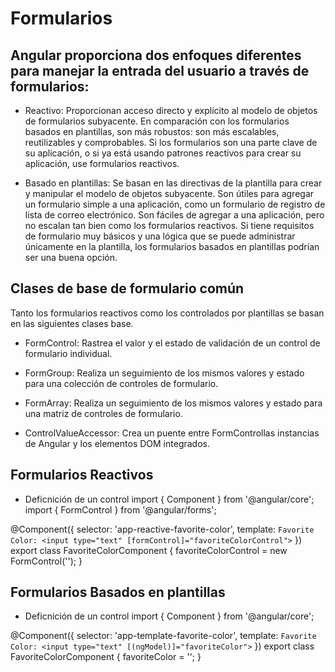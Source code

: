 # Formularios

## Angular proporciona dos enfoques diferentes para manejar la entrada del usuario a través de formularios: 

- Reactivo: Proporcionan acceso directo y explícito al modelo de objetos de formularios subyacente. En comparación con los formularios basados ​​en plantillas, son más robustos: son más escalables, reutilizables y comprobables. Si los formularios son una parte clave de su aplicación, o si ya está usando patrones reactivos para crear su aplicación, use formularios reactivos.

- Basado en plantillas: Se basan en las directivas de la plantilla para crear y manipular el modelo de objetos subyacente. Son útiles para agregar un formulario simple a una aplicación, como un formulario de registro de lista de correo electrónico. Son fáciles de agregar a una aplicación, pero no escalan tan bien como los formularios reactivos. Si tiene requisitos de formulario muy básicos y una lógica que se puede administrar únicamente en la plantilla, los formularios basados ​​en plantillas podrían ser una buena opción.

## Clases de base de formulario común

Tanto los formularios reactivos como los controlados por plantillas se basan en las siguientes clases base.

- FormControl: Rastrea el valor y el estado de validación de un control de formulario individual.

- FormGroup: Realiza un seguimiento de los mismos valores y estado para una colección de controles de formulario.

- FormArray: Realiza un seguimiento de los mismos valores y estado para una matriz de controles de formulario.

- ControlValueAccessor: Crea un puente entre FormControllas instancias de Angular y los elementos DOM integrados.

## Formularios Reactivos

- Deficnición de un control
import { Component } from '@angular/core';
import { FormControl } from '@angular/forms';

@Component({
  selector: 'app-reactive-favorite-color',
  template: `
    Favorite Color: <input type="text" [formControl]="favoriteColorControl">
  `
})
export class FavoriteColorComponent {
  favoriteColorControl = new FormControl('');
}

## Formularios Basados en plantillas

- Deficnición de un control
import { Component } from '@angular/core';

@Component({
  selector: 'app-template-favorite-color',
  template: `
    Favorite Color: <input type="text" [(ngModel)]="favoriteColor">
  `
})
export class FavoriteColorComponent {
  favoriteColor = '';
}